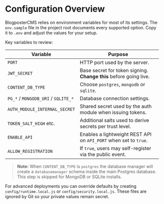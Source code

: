 # Configuration Overview

BlogposterCMS relies on environment variables for most of its settings. The
`env.sample` file in the project root documents every supported option. Copy it
to `.env` and adjust the values for your setup.

Key variables to review:

| Variable | Purpose |
|----------|---------|
| `PORT` | HTTP port used by the server. |
| `JWT_SECRET` | Base secret for token signing. **Change this** before going live. |
| `CONTENT_DB_TYPE` | Choose `postgres`, `mongodb` or `sqlite`. |
| `PG_*` / `MONGODB_URI` / `SQLITE_*` | Database connection settings. |
| `AUTH_MODULE_INTERNAL_SECRET` | Shared secret used by the auth module when issuing tokens. |
| `TOKEN_SALT_HIGH` etc. | Additional salts used to derive secrets per trust level. |
| `ENABLE_API` | Enables a lightweight REST API on `API_PORT` when set to `true`. |
| `ALLOW_REGISTRATION` | If `true`, users may self-register via the public event. |

> **Note:** When `CONTENT_DB_TYPE` is `postgres` the database manager will
> create a `databasemanager` schema inside the main Postgres database. This step
> is skipped for MongoDB or SQLite installs.

For advanced deployments you can override defaults by creating
`config/runtime.local.js` or `config/security.local.js`. These files are
ignored by Git so your private values remain secret.
